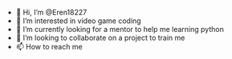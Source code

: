 - 👋 Hi, I’m @Eren18227
- 👀 I’m interested in video game coding
- 🌱 I’m currently looking for a mentor to help me learning python
- 💞️ I’m looking to collaborate on a project to train me
- 📫 How to reach me 


<!---
Eren18227/Eren18227 is a ✨ special ✨ repository because its `README.md` (this file) appears on your GitHub profile.
You can click the Preview link to take a look at your changes.
--->
